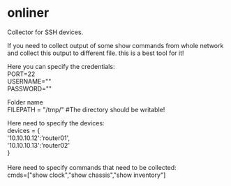 # onliner
Collector for SSH devices. 

If you need to collect output of some show commands from whole network and collect this output to different file.
this is a best tool for it!

Here you can specify the credentials:<br>
PORT=22<br>
USERNAME=""<br>
PASSWORD=""<br>

Folder name<br>
FILEPATH = "/tmp/"   #The directory should be writable!<br>

Here need to specify the devices:<br>
devices = {<br>
    '10.10.10.12':'router01',<br>
    '10.10.10.13':'router02'<br>
    }<br>
<br>
Here need to specify commands that need to be collected:<br>
cmds=["show clock","show chassis","show inventory"]<br>


